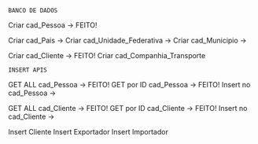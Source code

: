 
	BANCO DE DADOS
Criar cad_Pessoa					-> FEITO!

Criar cad_Pais						-> 
Criar cad_Unidade_Federativa		-> 
Criar cad_Municipio					-> 

Criar cad_Cliente					-> FEITO!
Criar cad_Companhia_Transporte


	INSERT APIS
GET ALL cad_Pessoa					-> FEITO!
GET por ID cad_Pessoa				-> FEITO!
Insert no cad_Pessoa				-> 

GET ALL cad_Cliente					-> FEITO!
GET por ID cad_Cliente				-> FEITO!
Insert no cad_Cliente				-> 

Insert Cliente
Insert Exportador
Insert Importador